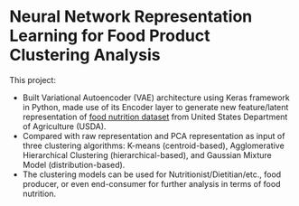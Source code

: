 # Neural Network Representation Learning for Food Product Clustering Analysis
This project: 
* Built Variational Autoencoder (VAE) architecture using Keras framework in Python, made use of its Encoder layer to generate new feature/latent representation of [food nutrition dataset](https://data.world/awram/food-nutritional-values) from United States Department of Agriculture (USDA).
* Compared with raw representation and PCA representation as input of three clustering algorithms: K-means (centroid-based), Agglomerative Hierarchical Clustering (hierarchical-based), and Gaussian Mixture Model (distribution-based).
* The clustering models can be used for Nutritionist/Dietitian/etc., food producer, or even end-consumer for further analysis in terms of food nutrition.
